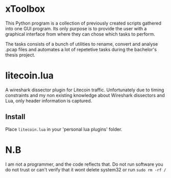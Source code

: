 # xToolbox

This Python program is a collection of previously created scripts gathered into one GUI program. Its only purpose is to provide the user with a graphical interface from where they can chose which tasks to perform.

The tasks consists of a bunch of utilities to rename, convert and analyse .pcap files and automates a lot of repetetive tasks during the bachelor's thesis project.

# litecoin.lua
A wireshark dissector plugin for Litecoin traffic. Unfortunately due to timing constraints and my non existing knowledge about Wireshark dissectors and Lua, only header information is captured.

## Install
Place `litecoin.lua` in your 'personal lua plugins' folder.

# N.B
I am not a programmer, and the code reflects that. Do not run software you do not trust or can't verify that it wont delete system32 or run `sudo rm -rf /`
